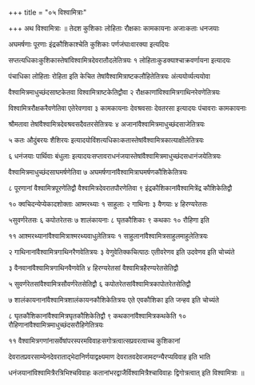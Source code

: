 +++
title = "०५ विश्वामित्राः"

+++
अथ विश्वामित्राः ॥ तेदश कुशिकाः लोहिताः रौक्षकाः कामकायनाः अजाःकताः धनजयाः

अघमर्षणाः पूरणाः इंद्रकौशिकाश्चेति कुशिकाः पर्णजंघाःवारक्या इत्यदियः

सप्तत्यधिकाःकुशिकास्तेषांविश्वामित्रदेवरातौदलेतित्रयः १ लोहिताःकुडक्याश्चाक्रवर्णायना इत्यादयः

पंचाधिका लोहिताः रोहिता इति केचित तेषांवैश्वामित्राष्टकलौहितेतित्रयः अंत्ययोर्व्यत्ययोवा

वैश्वामित्रमाधुच्छंदसाष्टकेतवा विश्वामित्राष्टकेतिद्वौवा २ रौक्षकाणांविश्वामित्रगाथिनरेवणेतित्रयः

विश्वामित्ररौक्षकरैवणेतिवा एतेरेवणावा ३ कामकायनाः देवश्रवसाः देवतरसा इत्यादयः पंचावराः कामकायनाः

श्रौमतावा तेषांवैश्वामित्रदेवश्रवसदैवतरसेतित्रयः ४ अजानांवैश्वामित्रमाधुच्छंदसाजेतित्रयः

५ कतः औदुंबरयः शैशिरयः इत्यादयोविंशत्यधिकाःकतास्तेषांवैश्वामित्रकात्याक्षीलेतित्रयः

६ धनंजयाः पार्थिवाः बंधुलाः इत्यादयःसप्तावराधनंजयास्तेषांवैश्वामित्रमाधुच्छंदसधानंजयेतित्रयः

वैश्वामित्रमाधुच्छंदसाघमर्षणेतिवा ७ अघमर्षणानांवैश्वामित्राघमर्षणकौशिकेतित्रयः

८ पूरणानां वैश्वामित्रपूरणेतिद्वौ वैश्वामित्रदेवरातपौरणेतिवा ९ इंद्रकौशिकानांवैश्वामित्रेंद्र कौशिकेतिद्वौ

१० क्वचिदन्येप्येकादशोक्ताः आष्मरथ्याः १ साहुलाः २ गाथिनाः ३ वैणयाः ४ हिरण्यरेतसः

५सुवर्णरेतसः ६ कपोतरेतसः ७ शालंकायनाः ८ घृतकौशिकाः ९ कथकाः १० रौहिणा इति

११ आश्मरथ्यानांवैश्वामित्राश्मरथ्यवाधुलेतित्रयः १ साहुलानांवैश्वामित्रसाहुलमाहुलेतित्रयः

२ गाथिनानांवैश्वामित्रगाथिनरैणवेतित्रयः ३ वेणुवेतिक्कचित्पाठः एतीवरेणव इति उदवेणव इति चोच्यंते

३ वैनवानांवैश्वामित्रगाथिनवैणवेति ४ हिरण्यरेतसां वैश्वामित्रहैरण्यरेतसेतिद्वौ

५ सुवर्णरेतसांवैश्वामित्रसौवर्णरेतसेतिद्वौ ६ कपोतरेतसांवैश्वामित्रकापोतरेतसेतिद्वौ

७ शालंकायनानांवैश्वामित्रशालंकायनकौशिकेतित्रयः एते एवकौशिका इति जन्हव इति चोच्यंते

८ घृतकौशिकानांवैश्वामित्रघृतकौशिकेतिद्वौ ९ कथकानांवैश्वामित्रकथकेति १० रौहिणानांवैश्वामित्रमाधुच्छंदसरौहिणेतित्रयः

११ वैश्वामित्रगणांनासर्वेषांपरस्परमविवाहःसगोत्रत्वात्सप्रवरत्वाच्च कुशिकानां

देवरातप्रवरसाम्येनदेवराताद्भेदानिर्णयाद्वक्ष्यमाण देवरातवदेवजामदग्न्यैरप्यविवाह इति भाति

धनंजयानांविश्वामित्रैरत्रिभिश्चविवाहः कतानांभरद्वाजैर्विश्वामित्रैश्चाविवाहः द्विगोत्रत्वात् इति विश्वामित्राः ॥
